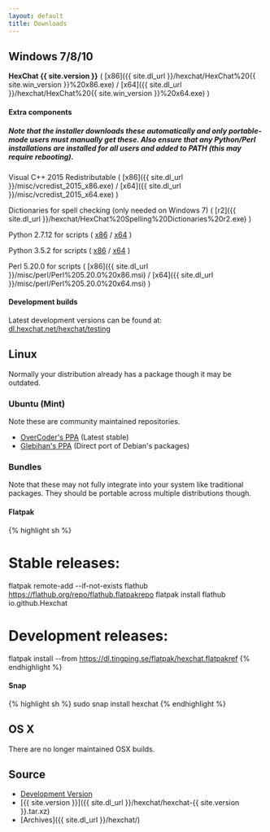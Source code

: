 ```yaml
---
layout: default
title: Downloads
---
```


## Windows 7/8/10
**HexChat {{ site.version }}** ( [x86]({{ site.dl_url }}/hexchat/HexChat%20{{ site.win_version }}%20x86.exe) / [x64]({{ site.dl_url }}/hexchat/HexChat%20{{ site.win_version }}%20x64.exe) )

#### Extra components

##### Note that the installer downloads these automatically and only portable-mode users must manually get these. Also ensure that any Python/Perl installations are installed for all users and added to PATH (this may require rebooting).

Visual C++ 2015 Redistributable ( [x86]({{ site.dl_url }}/misc/vcredist_2015_x86.exe) / [x64]({{ site.dl_url }}/misc/vcredist_2015_x64.exe) )

Dictionaries for spell checking (only needed on Windows 7) ( [r2]({{ site.dl_url }}/hexchat/HexChat%20Spelling%20Dictionaries%20r2.exe) )

Python 2.7.12 for scripts ( [x86](https://www.python.org/ftp/python/2.7.12/python-2.7.12.msi) /
[x64](https://www.python.org/ftp/python/2.7.12/python-2.7.12.amd64.msi) )

Python 3.5.2 for scripts ( [x86](https://www.python.org/ftp/python/3.5.2/python-3.5.2.exe) /
[x64](https://www.python.org/ftp/python/3.5.2/python-3.5.2-amd64.exe) )

Perl 5.20.0 for scripts ( [x86]({{ site.dl_url }}/misc/perl/Perl%205.20.0%20x86.msi) / [x64]({{ site.dl_url }}/misc/perl/Perl%205.20.0%20x64.msi) )

#### Development builds

Latest development versions can be found at: [dl.hexchat.net/hexchat/testing](https://dl.hexchat.net/hexchat/testing)

## Linux
Normally your distribution already has a package though it may be outdated.

### Ubuntu (Mint)
Note these are community maintained repositories.

- [OverCoder's PPA](https://launchpad.net/~overcoder/+archive/ubuntu/hexchat) (Latest stable)
- [Glebihan's PPA](https://launchpad.net/~gwendal-lebihan-dev/+archive/hexchat-stable) (Direct port of Debian's packages)

### Bundles
Note that these may not fully integrate into your system like traditional packages. They should be portable
across multiple distributions though.

#### Flatpak

{% highlight sh %}
# Stable releases:
flatpak remote-add --if-not-exists flathub https://flathub.org/repo/flathub.flatpakrepo
flatpak install flathub io.github.Hexchat

# Development releases:
flatpak install --from https://dl.tingping.se/flatpak/hexchat.flatpakref
{% endhighlight %}

#### Snap

{% highlight sh %}
sudo snap install hexchat
{% endhighlight %}

## OS X

There are no longer maintained OSX builds.

## Source
- [Development Version](https://github.com/hexchat/hexchat/archive/master.tar.gz)
- [{{ site.version }}]({{ site.dl_url }}/hexchat/hexchat-{{ site.version }}.tar.xz)
- [Archives]({{ site.dl_url }}/hexchat/)
